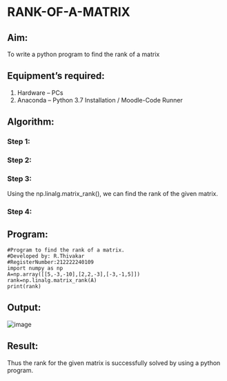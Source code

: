 # RANK-OF-A-MATRIX
## Aim:
To write a python program to find the rank of a matrix
## Equipment’s required:
1. 	Hardware – PCs
2. 	Anaconda – Python 3.7 Installation / Moodle-Code Runner
## Algorithm:
### Step 1: 

### Step 2: 

### Step 3: 
Using the np.linalg.matrix_rank(), we can find the rank of the given matrix.
### Step 4: 

## Program:
```
#Program to find the rank of a matrix.
#Developed by: R.Thivakar
#RegisterNumber:212222240109
import numpy as np
A=np.array([[5,-3,-10],[2,2,-3],[-3,-1,5]])
rank=np.linalg.matrix_rank(A)
print(rank)

```
## Output:

![image](https://user-images.githubusercontent.com/118707074/229996961-7489b613-c3cb-4096-a05b-28420996d1e2.png)

## Result:
Thus the rank for the given matrix is successfully solved by  using a python program.

